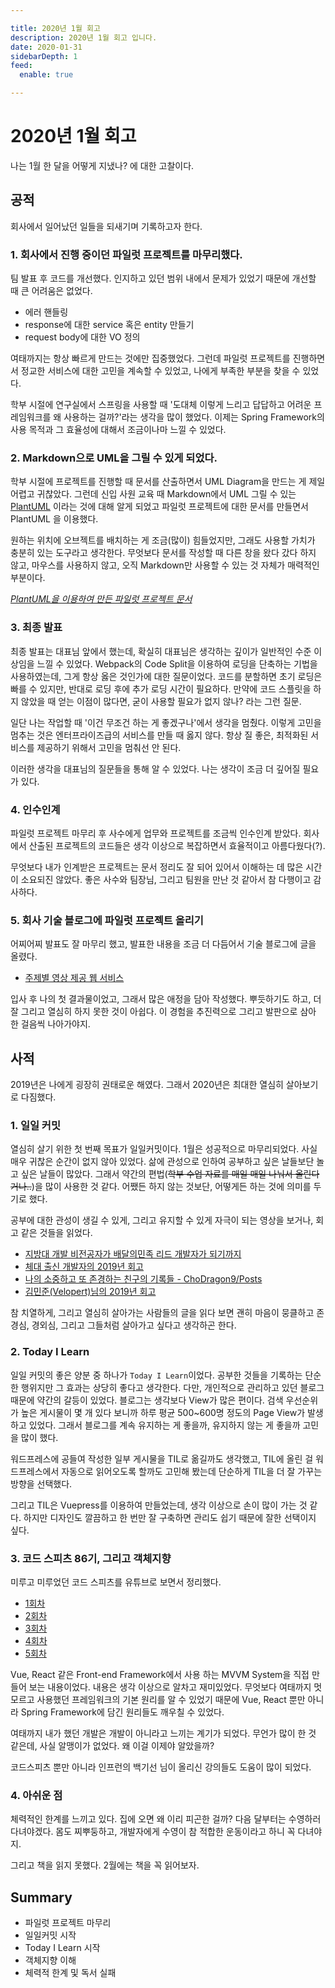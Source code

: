 ```yaml
---

title: 2020년 1월 회고
description: 2020년 1월 회고 입니다.
date: 2020-01-31
sidebarDepth: 1
feed:
  enable: true

---
```


# 2020년 1월 회고

나는 1월 한 달을 어떻게 지냈나? 에 대한 고찰이다.

## 공적

회사에서 일어났던 일들을 되새기며 기록하고자 한다.

### 1. 회사에서 진행 중이던 파일럿 프로젝트를 마무리했다.

팀 발표 후 코드를 개선했다. 인지하고 있던 범위 내에서 문제가 있었기 때문에 개선할 때 큰 어려움은 없었다.

- 에러 핸들링
- response에 대한 service 혹은 entity 만들기
- request body에 대한 VO 정의

여태까지는 항상 빠르게 만드는 것에만 집중했었다.
그런데 파일럿 프로젝트를 진행하면서 정교한 서비스에 대한 고민을 계속할 수 있었고, 나에게 부족한 부분을 찾을 수 있었다.

학부 시절에 연구실에서 스프링을 사용할 때 '도대체 이렇게 느리고 답답하고 어려운 프레임워크를 왜 사용하는 걸까?'라는 생각을 많이 했었다.
이제는 Spring Framework의 사용 목적과 그 효율성에 대해서 조금이나마 느낄 수 있었다.

### 2. Markdown으로 UML을 그릴 수 있게 되었다.

학부 시절에 프로젝트를 진행할 때 문서를 산출하면서 UML Diagram을 만드는 게 제일 어렵고 귀찮았다.
그런데 신입 사원 교육 때 Markdown에서 UML 그릴 수 있는 [PlantUML](/Vuepress/Plantuml/) 이라는 것에 대해 알게 되었고 파일럿 프로젝트에 대한 문서를 만들면서 PlantUML 을 이용했다.

원하는 위치에 오브젝트를 배치하는 게 조금(많이) 힘들었지만, 그래도 사용할 가치가 충분히 있는 도구라고 생각한다.
무엇보다 문서를 작성할 때 다른 창을 왔다 갔다 하지 않고, 마우스를 사용하지 않고, 오직 Markdown만 사용할 수 있는 것 자체가 매력적인 부분이다.

_[PlantUML을 이용하여 만든 파일럿 프로젝트 문서](https://junilhwang.github.io/zum_pilot/Architecture/)_

### 3. 최종 발표

최종 발표는 대표님 앞에서 했는데, 확실히 대표님은 생각하는 깊이가 일반적인 수준 이상임을 느낄 수 있었다.
Webpack의 Code Split을 이용하여 로딩을 단축하는 기법을 사용하였는데, 그게 항상 옳은 것인가에 대한 질문이었다.
코드를 분할하면 초기 로딩은 빠를 수 있지만, 반대로 로딩 후에 추가 로딩 시간이 필요하다.
만약에 코드 스플릿을 하지 않았을 때 얻는 이점이 많다면, 굳이 사용할 필요가 없지 않나? 라는 그런 질문.

일단 나는 작업할 때 '이건 무조건 하는 게 좋겠구나'에서 생각을 멈췄다.
이렇게 고민을 멈추는 것은 엔터프라이즈급의 서비스를 만들 때 옳지 않다.
항상 질 좋은, 최적화된 서비스를 제공하기 위해서 고민을 멈춰선 안 된다.

이러한 생각을 대표님의 질문들을 통해 알 수 있었다. 나는 생각이 조금 더 깊어질 필요가 있다.

### 4. 인수인계

파일럿 프로젝트 마무리 후 사수에게 업무와 프로젝트를 조금씩 인수인계 받았다.
회사에서 산출된 프로젝트의 코드들은 생각 이상으로 복잡하면서 효율적이고 아름다웠다(?).

무엇보다 내가 인계받은 프로젝트는 문서 정리도 잘 되어 있어서 이해하는 데 많은 시간이 소요되진 않았다.
좋은 사수와 팀장님, 그리고 팀원을 만난 것 같아서 참 다행이고 감사하다.

### 5. 회사 기술 블로그에 파일럿 프로젝트 올리기

어찌어찌 발표도 잘 마무리 했고, 발표한 내용을 조금 더 다듬어서 기술 블로그에 글을 올렸다.

- [주제별 영상 제공 웹 서비스](https://zuminternet.github.io/ZUM-Pilot-provide-video/)

입사 후 나의 첫 결과물이었고, 그래서 많은 애정을 담아 작성했다. 뿌듯하기도 하고, 더 잘 그리고 열심히 하지 못한 것이 아쉽다.
이 경험을 추진력으로 그리고 발판으로 삼아 한 걸음씩 나아가야지.

## 사적

2019년은 나에게 굉장히 권태로운 해였다. 그래서 2020년은 최대한 열심히 살아보기로 다짐했다.

### 1. 일일 커밋

열심히 살기 위한 첫 번째 목표가 일일커밋이다. 1월은 성공적으로 마무리되었다. 사실 매우 귀찮은 순간이 없지 않아 있었다.
삶에 관성으로 인하여 공부하고 싶은 날들보단 놀고 싶은 날들이 많았다. 그래서 약간의 편법(~~학부 수업 자료를 매일 매일 나눠서 올린다거나..~~)을 많이 사용한 것 같다.
어쨌든 하지 않는 것보단, 어떻게든 하는 것에 의미를 두기로 했다.

공부에 대한 관성이 생길 수 있게, 그리고 유지할 수 있게 자극이 되는 영상을 보거나, 회고 같은 것들을 읽었다.

- [지방대 개발 비전공자가 배달의민족 리드 개발자가 되기까지](https://www.youtube.com/watch?v=V9AGvwPmnZU&t=165s)
- [체대 출신 개발자의 2019년 회고](https://ryan-han.com/post/memoirs/memoirs2019/)
- [나의 소중하고 또 존경하는 친구의 기록들 - ChoDragon9/Posts](https://github.com/ChoDragon9/posts/wiki)
- [김민준(Velopert)님의 2019년 회고](https://velog.io/@velopert/2019.log)

참 치열하게, 그리고 열심히 살아가는 사람들의 글을 읽다 보면 괜히 마음이 뭉클하고
존경심, 경외심, 그리고 그들처럼 살아가고 싶다고 생각하곤 한다.

### 2. Today I Learn

일일 커밋의 좋은 양분 중 하나가 `Today I Learn`이었다.
공부한 것들을 기록하는 단순한 행위지만 그 효과는 상당히 좋다고 생각한다.
다만, 개인적으로 관리하고 있던 블로그 때문에 약간의 갈등이 있었다.
블로그는 생각보다 View가 많은 편이다.
검색 우선순위가 높은 게시물이 몇 개 있다 보니까 하루 평균 500~600명 정도의 Page View가 발생하고 있었다.
그래서 블로그를 계속 유지하는 게 좋을까, 유지하지 않는 게 좋을까 고민을 많이 했다.

워드프레스에 공들여 작성한 일부 게시물을 TIL로 옮길까도 생각했고,
TIL에 올린 걸 워드프레스에서 자동으로 읽어오도록 할까도 고민해 봤는데 단순하게 TIL을 더 잘 가꾸는 방향을 선택했다.

그리고 TIL은 Vuepress를 이용하여 만들었는데, 생각 이상으로 손이 많이 가는 것 같다.
하지만 디자인도 깔끔하고 한 번만 잘 구축하면 관리도 쉽기 때문에 잘한 선택이지 싶다.

### 3. 코드 스피츠 86기, 그리고 객체지향

미루고 미루었던 코드 스피츠를 유튜브로 보면서 정리했다.

- [1회차](http://localhost:8080/TIL/CodeSpitz/Object-Oriented-Javascript/01-Intro/)
- [2회차](http://localhost:8080/TIL/CodeSpitz/Object-Oriented-Javascript/02-MVVM/)
- [3회차](http://localhost:8080/TIL/CodeSpitz/Object-Oriented-Javascript/03-Strategy-Observer/)
- [4회차](http://localhost:8080/TIL/CodeSpitz/Object-Oriented-Javascript/04-ISP-Visitor/)
- [5회차](http://localhost:8080/TIL/CodeSpitz/Object-Oriented-Javascript/05-Extension/)

Vue, React 같은 Front-end Framework에서 사용 하는 MVVM System을 직접 만들어 보는 내용이었다.
내용은 생각 이상으로 알차고 재미있었다.
무엇보다 여태까지 멋모르고 사용했던 프레임워크의 기본 원리를 알 수 있었기 때문에
Vue, React 뿐만 아니라 Spring Framework에 담긴 원리들도 깨우칠 수 있었다.

여태까지 내가 했던 개발은 개발이 아니라고 느끼는 계기가 되었다.
무언가 많이 한 것 같은데, 사실 알맹이가 없었다. 왜 이걸 이제야 알았을까?

코드스피츠 뿐만 아니라 인프런의 백기선 님이 올리신 강의들도 도움이 많이 되었다.

### 4. 아쉬운 점

체력적인 한계를 느끼고 있다. 집에 오면 왜 이리 피곤한 걸까?
다음 달부터는 수영하러 다녀야겠다. 몸도 찌뿌둥하고, 개발자에게 수영이 참 적합한 운동이라고 하니 꼭 다녀야지.

그리고 책을 읽지 못했다. 2월에는 책을 꼭 읽어보자.

## Summary

- 파일럿 프로젝트 마무리
- 일일커밋 시작
- Today I Learn 시작
- 객체지향 이해
- 체력적 한계 및 독서 실패